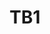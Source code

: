 ---
layout: trailblazers
title: TB1
permalink: /documentaries/tb1
group: Trailblazers
video: https://www.youtube.com/embed/aXjVuLqLlqY
videoTitle: YouTube video
---